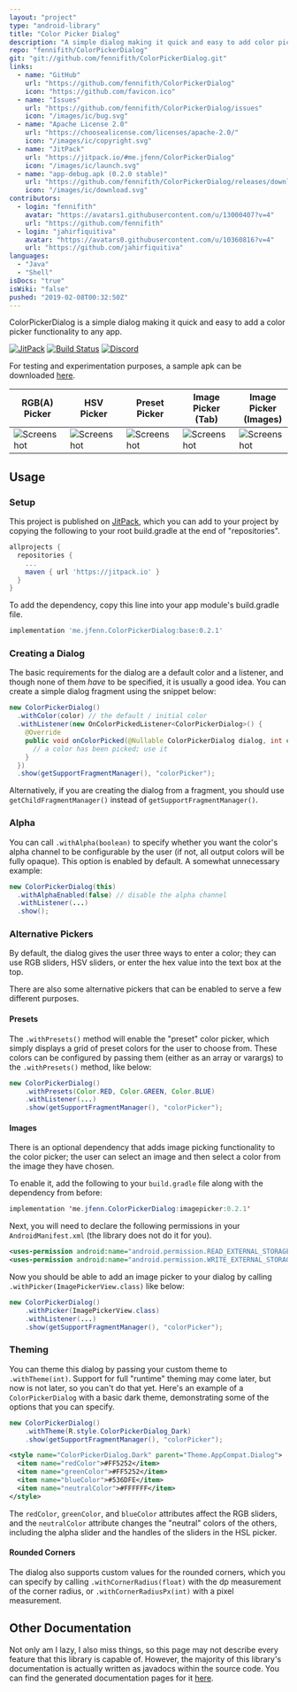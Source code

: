 ```yaml
---
layout: "project"
type: "android-library"
title: "Color Picker Dialog"
description: "A simple dialog making it quick and easy to add color picking functionality to any app."
repo: "fennifith/ColorPickerDialog"
git: "git://github.com/fennifith/ColorPickerDialog.git"
links: 
  - name: "GitHub"
    url: "https://github.com/fennifith/ColorPickerDialog"
    icon: "https://github.com/favicon.ico"
  - name: "Issues"
    url: "https://github.com/fennifith/ColorPickerDialog/issues"
    icon: "/images/ic/bug.svg"
  - name: "Apache License 2.0"
    url: "https://choosealicense.com/licenses/apache-2.0/"
    icon: "/images/ic/copyright.svg"
  - name: "JitPack"
    url: "https://jitpack.io/#me.jfenn/ColorPickerDialog"
    icon: "/images/ic/launch.svg"
  - name: "app-debug.apk (0.2.0 stable)"
    url: "https://github.com/fennifith/ColorPickerDialog/releases/download/0.2.0/app-debug.apk"
    icon: "/images/ic/download.svg"
contributors: 
  - login: "fennifith"
    avatar: "https://avatars1.githubusercontent.com/u/13000407?v=4"
    url: "https://github.com/fennifith"
  - login: "jahirfiquitiva"
    avatar: "https://avatars0.githubusercontent.com/u/10360816?v=4"
    url: "https://github.com/jahirfiquitiva"
languages: 
  - "Java"
  - "Shell"
isDocs: "true"
isWiki: "false"
pushed: "2019-02-08T00:32:50Z"
---
```


ColorPickerDialog is a simple dialog making it quick and easy to add a color picker functionality to any app.

[![JitPack](https://jitpack.io/v/me.jfenn/ColorPickerDialog.svg)](https://jitpack.io/#me.jfenn/ColorPickerDialog)
[![Build Status](https://travis-ci.com/fennifith/ColorPickerDialog.svg)](https://travis-ci.com/fennifith/ColorPickerDialog)
[![Discord](https://img.shields.io/discord/514625116706177035.svg?logo=discord&colorB=7289da)](https://discord.gg/hwddBF7)

For testing and experimentation purposes, a sample apk can be downloaded [here](https://jfenn.me/projects/colorpickerdialog).

| RGB(A) Picker | HSV Picker | Preset Picker | Image Picker (Tab) | Image Picker (Images) | Dark Theme |
|---------------|------------|---------------|--------------------|-----------------------|------------|
| ![Screenshot](https://github.com/fennifith/ColorPickerDialog/blob/master/./.github/images/rgba.png?raw=true) | ![Screenshot](https://github.com/fennifith/ColorPickerDialog/blob/master/./.github/images/hsv.png?raw=true) | ![Screenshot](https://github.com/fennifith/ColorPickerDialog/blob/master/./.github/images/presets.png?raw=true) | ![Screenshot](https://github.com/fennifith/ColorPickerDialog/blob/master/./.github/images/images.png?raw=true) | ![Screenshot](https://github.com/fennifith/ColorPickerDialog/blob/master/./.github/images/image.png?raw=true) | ![Screenshot](https://github.com/fennifith/ColorPickerDialog/blob/master/./.github/images/darktheme.png?raw=true) |

## Usage

### Setup

This project is published on [JitPack](https://jitpack.io), which you can add to your project by copying the following to your root build.gradle at the end of "repositories".

```gradle
allprojects {
  repositories {
    ...
    maven { url 'https://jitpack.io' }
  }
}
```

To add the dependency, copy this line into your app module's build.gradle file.

```gradle
implementation 'me.jfenn.ColorPickerDialog:base:0.2.1'
```

### Creating a Dialog

The basic requirements for the dialog are a default color and a listener, and though none of them _have_ to be specified, it is usually a good idea. You can create a simple dialog fragment using the snippet below:

```java
new ColorPickerDialog()
  .withColor(color) // the default / initial color
  .withListener(new OnColorPickedListener<ColorPickerDialog>() {
    @Override
    public void onColorPicked(@Nullable ColorPickerDialog dialog, int color) {
      // a color has been picked; use it
    }
  })
  .show(getSupportFragmentManager(), "colorPicker");
```

Alternatively, if you are creating the dialog from a fragment, you should use `getChildFragmentManager()` instead of `getSupportFragmentManager()`.

### Alpha

You can call `.withAlpha(boolean)` to specify whether you want the color's alpha channel to be configurable by the user (if not, all output colors will be fully opaque). This option is enabled by default. A somewhat unnecessary example:

```java
new ColorPickerDialog(this)
  .withAlphaEnabled(false) // disable the alpha channel
  .withListener(...)
  .show();
```

### Alternative Pickers

By default, the dialog gives the user three ways to enter a color; they can use RGB sliders, HSV sliders, or enter the hex value into the text box at the top.

There are also some alternative pickers that can be enabled to serve a few different purposes.

#### Presets

The `.withPresets()` method will enable the "preset" color picker, which simply displays a grid of preset colors for the user to choose from. These colors can be configured by passing them (either as an array or varargs) to the `.withPresets()` method, like below:

```java
new ColorPickerDialog()
    .withPresets(Color.RED, Color.GREEN, Color.BLUE)
    .withListener(...)
    .show(getSupportFragmentManager(), "colorPicker");
```

#### Images

There is an optional dependency that adds image picking functionality to the color picker; the user can select an image and then select a color from the image they have chosen.

To enable it, add the following to your `build.gradle` file along with the dependency from before:

```java
implementation 'me.jfenn.ColorPickerDialog:imagepicker:0.2.1'
```

Next, you will need to declare the following permissions in your `AndroidManifest.xml` (the library does not do it for you).

```xml
<uses-permission android:name="android.permission.READ_EXTERNAL_STORAGE"/>
<uses-permission android:name="android.permission.WRITE_EXTERNAL_STORAGE"/>
```

Now you should be able to add an image picker to your dialog by calling `.withPicker(ImagePickerView.class)` like below:

```java
new ColorPickerDialog()
    .withPicker(ImagePickerView.class)
    .withListener(...)
    .show(getSupportFragmentManager(), "colorPicker");
```

### Theming

You can theme this dialog by passing your custom theme to `.withTheme(int)`. Support for full "runtime" theming may come later, but now is not later, so you can't do that yet. Here's an example of a `ColorPickerDialog` with a basic dark theme, demonstrating some of the options that you can specify.

```java
new ColorPickerDialog()
    .withTheme(R.style.ColorPickerDialog_Dark)
    .show(getSupportFragmentManager(), "colorPicker");
```

```xml
<style name="ColorPickerDialog.Dark" parent="Theme.AppCompat.Dialog">
  <item name="redColor">#FF5252</item>
  <item name="greenColor">#FF5252</item>
  <item name="blueColor">#536DFE</item>
  <item name="neutralColor">#FFFFFF</item>
</style>
```

The `redColor`, `greenColor`, and `blueColor` attributes affect the RGB sliders, and the `neutralColor` attribute changes the "neutral" colors of the others, including the alpha slider and the handles of the sliders in the HSL picker.

#### Rounded Corners

The dialog also supports custom values for the rounded corners, which you can specify by calling `.withCornerRadius(float)` with the dp measurement of the corner radius, or `.withCornerRadiusPx(int)` with a pixel measurement.

## Other Documentation

Not only am I lazy, I also miss things, so this page may not describe every feature that this library is capable of. However, the majority of this library's documentation is actually written as javadocs within the source code. You can find the generated documentation pages for it [here](https://jfenn.me/projects/colorpickerdialog/docs/).
